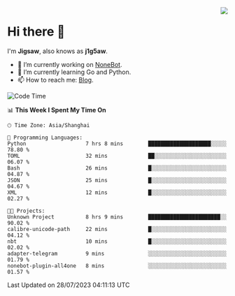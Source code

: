 <a href="#">
  <img align="right" src="https://github-readme-stats.vercel.app/api?username=j1g5awi&count_private=true&show_icons=true&title_color=80070B&text_color=B3B3B3&bg_color=212121&icon_color=80070B" />
</a>

# Hi there 👋

I'm **Jigsaw**, also knows as **j1g5aw**.

- 🔭 I’m currently working on [NoneBot](https://github.com/nonebot).
- 🌱 I’m currently learning Go and Python.
- 📫 How to reach me: [Blog](https://blog.maddestroyer.xyz/).

<!--START_SECTION:waka-->
![Code Time](http://img.shields.io/badge/Code%20Time-1%2C167%20hrs%2026%20mins-blue)

📊 **This Week I Spent My Time On** 

```text
🕑︎ Time Zone: Asia/Shanghai

💬 Programming Languages: 
Python                   7 hrs 8 mins        ████████████████████░░░░░   78.80 % 
TOML                     32 mins             ██░░░░░░░░░░░░░░░░░░░░░░░   06.07 % 
Bash                     26 mins             █░░░░░░░░░░░░░░░░░░░░░░░░   04.87 % 
JSON                     25 mins             █░░░░░░░░░░░░░░░░░░░░░░░░   04.67 % 
XML                      12 mins             █░░░░░░░░░░░░░░░░░░░░░░░░   02.27 % 

🐱‍💻 Projects: 
Unknown Project          8 hrs 9 mins        ███████████████████████░░   90.02 % 
calibre-unicode-path     22 mins             █░░░░░░░░░░░░░░░░░░░░░░░░   04.12 % 
nbt                      10 mins             █░░░░░░░░░░░░░░░░░░░░░░░░   02.02 % 
adapter-telegram         9 mins              ░░░░░░░░░░░░░░░░░░░░░░░░░   01.79 % 
nonebot-plugin-all4one   8 mins              ░░░░░░░░░░░░░░░░░░░░░░░░░   01.57 % 
```


 Last Updated on 28/07/2023 04:11:13 UTC
<!--END_SECTION:waka-->
